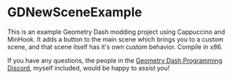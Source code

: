 # GDNewSceneExample
This is an example Geometry Dash modding project using Cappuccino and MinHook. It adds a button to the main scene which brings you to a custom scene, and that scene itself has it's own custom behavior. Compile in x86.

If you have any questions, the people in the [Geometry Dash Programming Discord](https://discord.gg/sxkQAz9aQD), myself included, would be happy to assist you!
